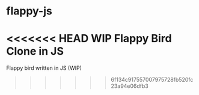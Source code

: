 # flappy-js
<<<<<<< HEAD
WIP Flappy Bird Clone in JS
=======
Flappy bird written in JS (WIP)
>>>>>>> 6f134c917557007975728fb520fc23a94e06dfb3
